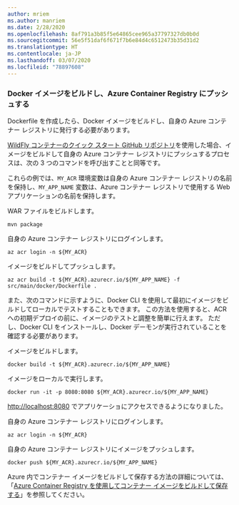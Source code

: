 ```yaml
---
author: mriem
ms.author: manriem
ms.date: 2/28/2020
ms.openlocfilehash: 8af791a3b85f5e64865cee965a37797327db0b0d
ms.sourcegitcommit: 56e5f51daf6f671f7b6e84d4c6512473b35d31d2
ms.translationtype: HT
ms.contentlocale: ja-JP
ms.lasthandoff: 03/07/2020
ms.locfileid: "78897608"
---
```

### <a name="build-and-push-the-docker-image-to-azure-container-registry"></a>Docker イメージをビルドし、Azure Container Registry にプッシュする

Dockerfile を作成したら、Docker イメージをビルドし、自身の Azure コンテナー レジストリに発行する必要があります。

[WildFly コンテナーのクイック スタート GitHub リポジトリ](https://github.com/Azure/wildfly-container-quickstart)を使用した場合、イメージをビルドして自身の Azure コンテナー レジストリにプッシュするプロセスは、次の 3 つのコマンドを呼び出すことと同等です。

これらの例では、`MY_ACR` 環境変数は自身の Azure コンテナー レジストリの名前を保持し、`MY_APP_NAME` 変数は、Azure コンテナー レジストリで使用する Web アプリケーションの名前を保持します。

WAR ファイルをビルドします。

```shell
mvn package
```

自身の Azure コンテナー レジストリにログインします。

```shell
az acr login -n ${MY_ACR}
```

イメージをビルドしてプッシュします。

```shell
az acr build -t ${MY_ACR}.azurecr.io/${MY_APP_NAME} -f src/main/docker/Dockerfile .
```

また、次のコマンドに示すように、Docker CLI を使用して最初にイメージをビルドしてローカルでテストすることもできます。 この方法を使用すると、ACR への初期デプロイの前に、イメージのテストと調整を簡単に行えます。 ただし、Docker CLI をインストールし、Docker デーモンが実行されていることを確認する必要があります。

イメージをビルドします。

```shell
docker build -t ${MY_ACR}.azurecr.io/${MY_APP_NAME}
```

イメージをローカルで実行します。

```shell
docker run -it -p 8080:8080 ${MY_ACR}.azurecr.io/${MY_APP_NAME}
```

[http://localhost:8080](http://localhost:8080) でアプリケーショにアクセスできるようになりました。

自身の Azure コンテナー レジストリにログインします。

```shell
az acr login -n ${MY_ACR}
```

自身の Azure コンテナー レジストリにイメージをプッシュします。

```shell
docker push ${MY_ACR}.azurecr.io/${MY_APP_NAME}
```

Azure 内でコンテナー イメージをビルドして保存する方法の詳細については、「[Azure Container Registry を使用してコンテナー イメージをビルドして保存する](https://docs.microsoft.com/learn/modules/build-and-store-container-images/)」を参照してください。
